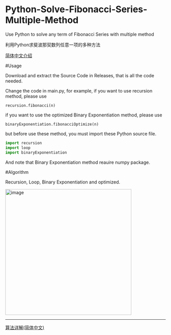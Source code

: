 # Python-Solve-Fibonacci-Series-Multiple-Method
Use Python to solve any term of Fibonacci Series with multiple method

利用Python求斐波那契数列任意一项的多种方法

[简体中文介绍](https://zhuanlan.zhihu.com/p/620719695)

#Usage

Download and extract the Source Code in Releases, that is all the code needed.

Change the code in main.py, for example, if you want to use recursion method, please use 

```recursion.fibonacci(n)```

if you want to use the optimized Binary Exponentiation method, please use 

```binaryExponentiation.fibonacciOptimize(n)```

but before use these method, you must import these Python source file.

```python
import recursion
import loop
import binaryExponentiation
```

And note that Binary Exponentiation method reauire numpy package.

#Algorithm

Recursion, Loop, Binary Exponentiation and optimized.

<img width="396" alt="image" src="https://user-images.githubusercontent.com/98176983/231098145-2624c764-b92e-45c5-b781-1190b8c9a932.png">

***

[算法详解(简体中文)](https://zhuanlan.zhihu.com/p/620719695)
